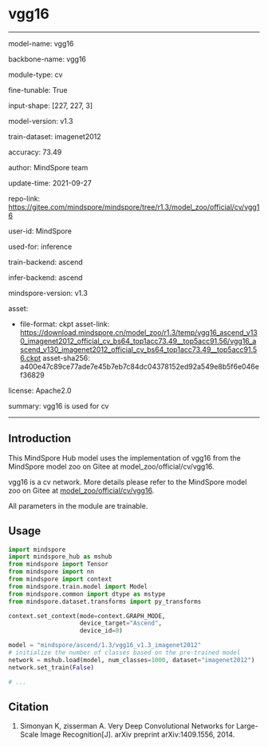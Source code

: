 # vgg16

---

model-name: vgg16

backbone-name: vgg16

module-type: cv

fine-tunable: True

input-shape: [227, 227, 3]

model-version: v1.3

train-dataset: imagenet2012

accuracy: 73.49

author: MindSpore team

update-time: 2021-09-27

repo-link: <https://gitee.com/mindspore/mindspore/tree/r1.3/model_zoo/official/cv/vgg16>

user-id: MindSpore

used-for: inference

train-backend: ascend

infer-backend: ascend

mindspore-version: v1.3

asset:

-
    file-format: ckpt
    asset-link: <https://download.mindspore.cn/model_zoo/r1.3/temp/vgg16_ascend_v130_imagenet2012_official_cv_bs64_top1acc73.49__top5acc91.56/vgg16_ascend_v130_imagenet2012_official_cv_bs64_top1acc73.49__top5acc91.56.ckpt>
    asset-sha256: a400e47c89ce77ade7e45b7eb7c84dc04378152ed92a549e8b5f6e046ef36829

license: Apache2.0

summary: vgg16 is used for cv

---

## Introduction

This MindSpore Hub model uses the implementation of vgg16 from the MindSpore model zoo on Gitee at model_zoo/official/cv/vgg16.

vgg16 is a cv network. More details please refer to the MindSpore model zoo on Gitee at [model_zoo/official/cv/vgg16](https://gitee.com/mindspore/mindspore/blob/r1.3/model_zoo/official/cv/vgg16/README.md).

All parameters in the module are trainable.

## Usage

```python
import mindspore
import mindspore_hub as mshub
from mindspore import Tensor
from mindspore import nn
from mindspore import context
from mindspore.train.model import Model
from mindspore.common import dtype as mstype
from mindspore.dataset.transforms import py_transforms

context.set_context(mode=context.GRAPH_MODE,
                    device_target="Ascend",
                    device_id=0)

model = "mindspore/ascend/1.3/vgg16_v1.3_imagenet2012"
# initialize the number of classes based on the pre-trained model
network = mshub.load(model, num_classes=1000, dataset="imagenet2012")
network.set_train(False)

# ...
```

## Citation

1. Simonyan K, zisserman A. Very Deep Convolutional Networks for Large-Scale Image Recognition[J]. arXiv preprint arXiv:1409.1556, 2014.

